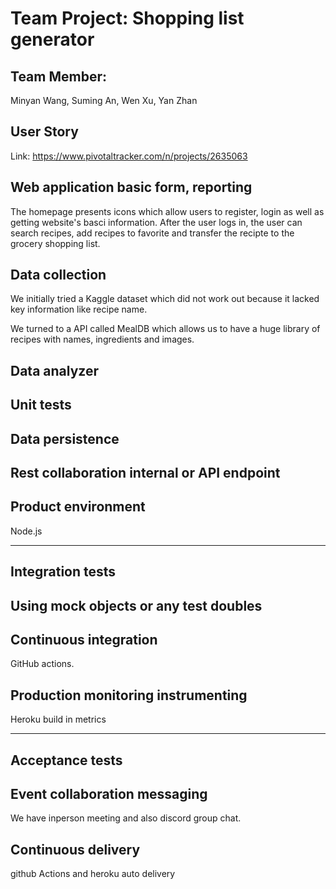 # Team Project: Shopping list generator

## Team Member:

Minyan Wang, Suming An, Wen Xu, Yan Zhan

## User Story

Link:  https://www.pivotaltracker.com/n/projects/2635063 

## Web application basic form, reporting
The homepage presents icons which allow users to register, login as well as getting website's basci information.
After the user logs in, the user can search recipes, add recipes to favorite and transfer the recipte to the grocery shopping list.

## Data collection
We initially tried a Kaggle dataset which did not work out because it lacked key information like recipe name. 

We turned to a API called MealDB which allows us to have a huge library of recipes with names, ingredients and images.

## Data analyzer



## Unit tests



## Data persistence



## Rest collaboration internal or API endpoint



## Product environment

Node.js


---

## Integration tests



## Using mock objects or any test doubles



## Continuous integration

GitHub actions. 

## Production monitoring instrumenting

Heroku build in metrics

---

## Acceptance tests



## Event collaboration messaging

We have inperson meeting and also discord group chat.

## Continuous delivery

github Actions and heroku auto delivery

